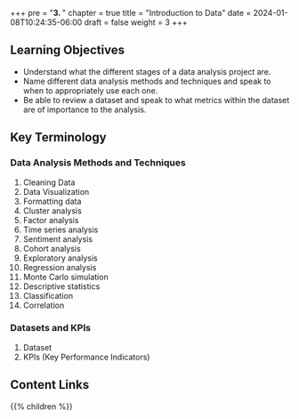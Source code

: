 +++
pre = "<b>3. </b>"
chapter = true
title = "Introduction to Data"
date = 2024-01-08T10:24:35-06:00
draft = false
weight = 3
+++

## Learning Objectives

- Understand what the different stages of a data analysis project are.
- Name different data analysis methods and techniques and speak to when to appropriately use each one.
- Be able to review a dataset and speak to what metrics within the dataset are of importance to the analysis.

## Key Terminology

### Data Analysis Methods and Techniques
1. Cleaning Data
1. Data Visualization
1. Formatting data
1. Cluster analysis
1. Factor analysis
1. Time series analysis
1. Sentiment analysis
1. Cohort analysis
1. Exploratory analysis
1. Regression analysis
1. Monte Carlo simulation
1. Descriptive statistics
1. Classification
1. Correlation

### Datasets and KPIs
1. Dataset
1. KPIs (Key Performance Indicators)

## Content Links

{{% children %}}
